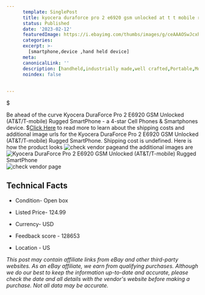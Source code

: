 ```yaml
---
      template: SinglePost
      title: kyocera duraforce pro 2 e6920 gsm unlocked at t t mobile rugged smartphone
      status: Published
      date: '2023-02-12'
      featuredImage: https://i.ebayimg.com/thumbs/images/g/ceAAAOSwJcxhTVu2/s-l225.jpg
      categories: 
      excerpt: >-
        [smartphone,device ,hand held device]
      meta:
      canonicalLink: ''
      description: [handheld,industrially made,well crafted,Portable,Mobile,Compact,Convenient,Lightweight,Maneuverable,Man-portable,Miniature,Carriable,Hand-held,Light,Holdable,Transportable,Mobile device,Pocket-sized,On-the-go,Wireless,Cordless,Compact size,Convenient size, smartphone,device ,hand held device]
      noindex: false
      
        
---
```

$

Be ahead of the curve Kyocera DuraForce Pro 2 E6920 GSM Unlocked (AT&T/T-mobile) Rugged SmartPhone - a 4-star Cell Phones & Smartphones device.
$[Click Here](https://www.ebay.com/itm/224621150673?hash=item344c76c1d1%3Ag%3AceAAAOSwJcxhTVu2&amdata=enc%3AAQAHAAAA4BbUQ78uVaFteUNm633eHOuLerijOc%2B5KyVS93wAqSHEYjxYpEQha9Nk4L%2F3iBzxNeJ%2BX9KN2ZvbsfK3MKwCNkrdDLVcoyaQTrND4Kgt8yiYYR7y6%2F1uk2roDxVYkNsdhfXXHw72lWVYCt5q408LP6qqVl04YhLwmlDSBd7ZR2%2BsOPca%2BR13uEnQHrmK2xX91NrbUwU6QVP%2BurrTm1vCFX8SnNhFwcm7Ao0mOggtutzzTaJaimAphhd6dyWgJNI2bFwRZSXRganjNMRAjhtesH7ID9nagkWG%2FCs590uvhjuv&mkevt=1&mkcid=1&mkrid=711-53200-19255-0&campid=%253CePNCampaignId%253E&customid=%253CreferenceId%253E&toolid=10049) to read more to learn about the shipping costs and additional image urls for the Kyocera DuraForce Pro 2 E6920 GSM Unlocked (AT&T/T-mobile) Rugged SmartPhone. Shipping cost is undefined. Here is how the product looks ![check vendor page](https://i.ebayimg.com/thumbs/images/g/ceAAAOSwJcxhTVu2/s-l225.jpg)and the additional images are![Kyocera DuraForce Pro 2 E6920 GSM Unlocked (AT&T/T-mobile) Rugged SmartPhone](https://i.ebayimg.com/images/g/ceAAAOSwJcxhTVu2/s-l500.jpg)![check vendor page]()



 ## Technical Facts 



     
      

 - Condition- Open box 


      

 - Listed Price- 124.99 


      

 - Currency- USD 


      

 - Feedback score - 128653 


      

 - Location - US 


      
      

 *_This post may contain affiliate links from eBay and other third-party websites. As an eBay affiliate, we earn from qualifying purchases. Although we do our best to keep the information up-to-date and accurate, please check the date and all details with the vendor's website before making a purchase. Not all data may be accurate._*






